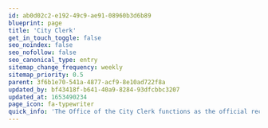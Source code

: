 ```yaml
---
id: ab0d02c2-e192-49c9-ae91-08960b3d6b89
blueprint: page
title: 'City Clerk'
get_in_touch_toggle: false
seo_noindex: false
seo_nofollow: false
seo_canonical_type: entry
sitemap_change_frequency: weekly
sitemap_priority: 0.5
parent: 3f6b1e70-541a-4877-acf9-8e10ad722f8a
updated_by: bf43418f-b641-40a9-8284-93dfcbbc3207
updated_at: 1653490234
page_icon: fa-typewriter
quick_info: 'The Office of the City Clerk functions as the official records custodian, official custodia'
---
```


